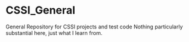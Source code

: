 # CSSI_General
General Repository for CSSI projects and test code
Nothing particularly substantial here, just what I learn from.

